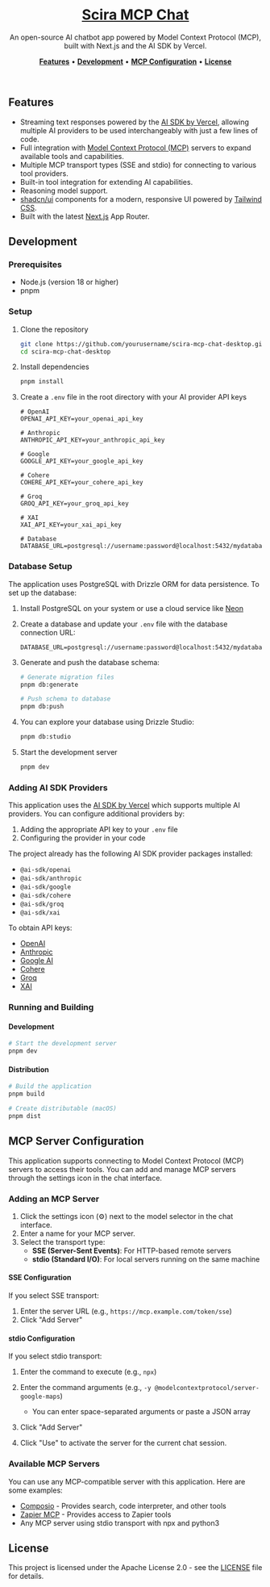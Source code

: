 <a href="https://mcp.scira.ai">
  <h1 align="center">Scira MCP Chat</h1>
</a>

<p align="center">
  An open-source AI chatbot app powered by Model Context Protocol (MCP), built with Next.js and the AI SDK by Vercel.
</p>

<p align="center">
  <a href="#features"><strong>Features</strong></a> •
  <a href="#development"><strong>Development</strong></a> •
  <a href="#mcp-server-configuration"><strong>MCP Configuration</strong></a> •
  <a href="#license"><strong>License</strong></a>
</p>
<br/>

## Features

- Streaming text responses powered by the [AI SDK by Vercel](https://sdk.vercel.ai/docs), allowing multiple AI providers to be used interchangeably with just a few lines of code.
- Full integration with [Model Context Protocol (MCP)](https://modelcontextprotocol.io) servers to expand available tools and capabilities.
- Multiple MCP transport types (SSE and stdio) for connecting to various tool providers.
- Built-in tool integration for extending AI capabilities.
- Reasoning model support.
- [shadcn/ui](https://ui.shadcn.com/) components for a modern, responsive UI powered by [Tailwind CSS](https://tailwindcss.com).
- Built with the latest [Next.js](https://nextjs.org) App Router.

## Development

### Prerequisites
- Node.js (version 18 or higher)
- pnpm

### Setup
1. Clone the repository
   ```bash
   git clone https://github.com/yourusername/scira-mcp-chat-desktop.git
   cd scira-mcp-chat-desktop
   ```

2. Install dependencies
   ```bash
   pnpm install
   ```

3. Create a `.env` file in the root directory with your AI provider API keys
   ```
   # OpenAI
   OPENAI_API_KEY=your_openai_api_key

   # Anthropic
   ANTHROPIC_API_KEY=your_anthropic_api_key

   # Google
   GOOGLE_API_KEY=your_google_api_key

   # Cohere
   COHERE_API_KEY=your_cohere_api_key

   # Groq
   GROQ_API_KEY=your_groq_api_key

   # XAI
   XAI_API_KEY=your_xai_api_key
   
   # Database
   DATABASE_URL=postgresql://username:password@localhost:5432/mydatabase
   ```

### Database Setup

The application uses PostgreSQL with Drizzle ORM for data persistence. To set up the database:

1. Install PostgreSQL on your system or use a cloud service like [Neon](https://neon.tech)

2. Create a database and update your `.env` file with the database connection URL:
   ```
   DATABASE_URL=postgresql://username:password@localhost:5432/mydatabase
   ```

3. Generate and push the database schema:
   ```bash
   # Generate migration files
   pnpm db:generate
   
   # Push schema to database
   pnpm db:push
   ```

4. You can explore your database using Drizzle Studio:
   ```bash
   pnpm db:studio
   ```

5. Start the development server
   ```bash
   pnpm dev
   ```

### Adding AI SDK Providers

This application uses the [AI SDK by Vercel](https://sdk.vercel.ai/docs) which supports multiple AI providers. You can configure additional providers by:

1. Adding the appropriate API key to your `.env` file
2. Configuring the provider in your code

The project already has the following AI SDK provider packages installed:
- `@ai-sdk/openai`
- `@ai-sdk/anthropic`
- `@ai-sdk/google`
- `@ai-sdk/cohere`
- `@ai-sdk/groq`
- `@ai-sdk/xai`

To obtain API keys:
- [OpenAI](https://platform.openai.com/api-keys)
- [Anthropic](https://console.anthropic.com/settings/keys)
- [Google AI](https://ai.google.dev/)
- [Cohere](https://dashboard.cohere.com/api-keys)
- [Groq](https://console.groq.com/keys)
- [XAI](https://developer.xai.org/)

### Running and Building

#### Development
```bash
# Start the development server
pnpm dev
```

#### Distribution
```bash
# Build the application
pnpm build

# Create distributable (macOS)
pnpm dist
```

## MCP Server Configuration

This application supports connecting to Model Context Protocol (MCP) servers to access their tools. You can add and manage MCP servers through the settings icon in the chat interface.

### Adding an MCP Server

1. Click the settings icon (⚙️) next to the model selector in the chat interface.
2. Enter a name for your MCP server.
3. Select the transport type:
   - **SSE (Server-Sent Events)**: For HTTP-based remote servers
   - **stdio (Standard I/O)**: For local servers running on the same machine

#### SSE Configuration

If you select SSE transport:
1. Enter the server URL (e.g., `https://mcp.example.com/token/sse`)
2. Click "Add Server"

#### stdio Configuration

If you select stdio transport:
1. Enter the command to execute (e.g., `npx`)
2. Enter the command arguments (e.g., `-y @modelcontextprotocol/server-google-maps`)
   - You can enter space-separated arguments or paste a JSON array
3. Click "Add Server"

4. Click "Use" to activate the server for the current chat session.

### Available MCP Servers

You can use any MCP-compatible server with this application. Here are some examples:

- [Composio](https://composio.dev/mcp) - Provides search, code interpreter, and other tools
- [Zapier MCP](https://zapier.com/mcp) - Provides access to Zapier tools
- Any MCP server using stdio transport with npx and python3

## License

This project is licensed under the Apache License 2.0 - see the [LICENSE](LICENSE) file for details.
